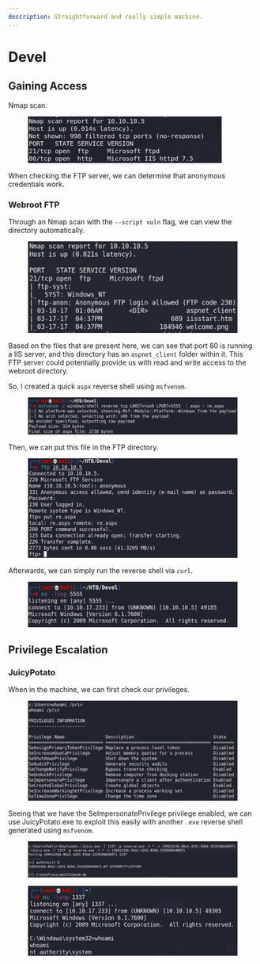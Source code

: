 ```yaml
---
description: Straightforward and really simple machine.
---
```


# Devel

## Gaining Access

Nmap scan:

<figure><img src="../../../.gitbook/assets/image (129).png" alt=""><figcaption></figcaption></figure>

When checking the FTP server, we can determine that anonymous credentials work.

### Webroot FTP

Through an Nmap scan with the `--script vuln` flag, we can view the directory automatically.

<figure><img src="../../../.gitbook/assets/image (7) (1) (7).png" alt=""><figcaption></figcaption></figure>

Based on the files that are present here, we can see that port 80 is running a IIS server, and this directory has an `aspnet_client` folder within it. This FTP server could potentially provide us with  read and write access to the webroot directory.

So, I created a quick `aspx` reverse shell using `msfvenom`.

<figure><img src="../../../.gitbook/assets/image (33) (2).png" alt=""><figcaption></figcaption></figure>

Then, we can put this file in the FTP directory.

<figure><img src="../../../.gitbook/assets/image (22) (1).png" alt=""><figcaption></figcaption></figure>

Afterwards, we can simply run the reverse shell via `curl`.

<figure><img src="../../../.gitbook/assets/image (36).png" alt=""><figcaption></figcaption></figure>

## Privilege Escalation

### JuicyPotato

When in the machine, we can first check our privileges.

<figure><img src="../../../.gitbook/assets/image (11) (2) (4).png" alt=""><figcaption></figcaption></figure>

Seeing that we have the SeImpersonatePrivilege privilege enabled, we can use JuicyPotato.exe to exploit this easily with another `.exe` reverse shell generated using `msfvenom`.&#x20;

<figure><img src="../../../.gitbook/assets/image (33) (6).png" alt=""><figcaption></figcaption></figure>

<figure><img src="../../../.gitbook/assets/image (29) (2).png" alt=""><figcaption></figcaption></figure>
